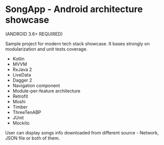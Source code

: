 # SongApp - Android architecture showcase 
(ANDROID 3.6+ REQUIRED)

Sample project for modern tech stack showcase. It bases strongly on modularization and unit tests coverage.
- Kotlin
- MVVM
- RxJava 2
- LiveData
- Dagger 2
- Navigation component
- Module-per-feature architecture
- Retrofit
- Moshi
- Timber
- ThreeTenABP
- JUnit
- Mockito

User can display songs info downloaded from different source - Network, JSON file or both of them.
